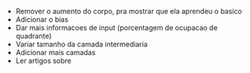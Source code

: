 
- Remover o aumento do corpo, pra mostrar que ela aprendeu o basico
- Adicionar o bias
- Dar mais informacoes de input (porcentagem de ocupacao de quadrante)
- Variar tamanho da camada intermediaria
- Adicionar mais camadas
- Ler artigos sobre
